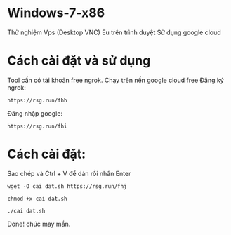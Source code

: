 # Windows-7-x86

Thử nghiệm Vps (Desktop VNC) Eu trên trình duyệt Sử dụng google cloud
# Cách cài đặt và sử dụng
Tool cần có tài khoản free ngrok.
Chạy trên nền google cloud free
Đăng ký ngrok:
```
https://rsg.run/fhh
```
Đăng nhập google:
```
https://rsg.run/fhi
```
# Cách cài đặt:
Sao chép và Ctrl + V để dán rồi nhấn Enter
```
wget -O cai dat.sh https://rsg.run/fhj
```
```
chmod +x cai dat.sh
```
```
./cai dat.sh
```
Done! chúc may mắn.


















